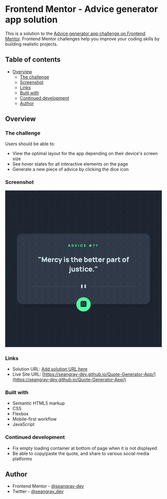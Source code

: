 # Frontend Mentor - Advice generator app solution

This is a solution to the [Advice generator app challenge on Frontend Mentor](https://www.frontendmentor.io/challenges/advice-generator-app-QdUG-13db). Frontend Mentor challenges help you improve your coding skills by building realistic projects.

## Table of contents

- [Overview](#overview)
  - [The challenge](#the-challenge)
  - [Screenshot](#screenshot)
  - [Links](#links)
  - [Built with](#built-with)
  - [Continued development](#continued-development)
  - [Author](#author)


## Overview

### The challenge

Users should be able to:

- View the optimal layout for the app depending on their device's screen size
- See hover states for all interactive elements on the page
- Generate a new piece of advice by clicking the dice icon

### Screenshot

![](./images/Quote%20App%20-%20GIF.gif)

### Links

- Solution URL: [Add solution URL here](https://your-solution-url.com)
- Live Site URL: [https://seangray-dev.github.io/Quote-Generator-App/](https://seangray-dev.github.io/Quote-Generator-App/)

### Built with

- Semantic HTML5 markup
- CSS 
- Flexbox
- Mobile-first workflow
- JavaScript

### Continued development

- Fix empty loading container at bottom of page when it is not displayed
- Be able to copy/paste the quote, and share to various social media platforms


## Author
- Frontend Mentor - [@seangray-dev](https://www.frontendmentor.io/profile/seangray-dev)
- Twitter - [@seangray_dev](https://www.twitter.com/seangray_dev)


